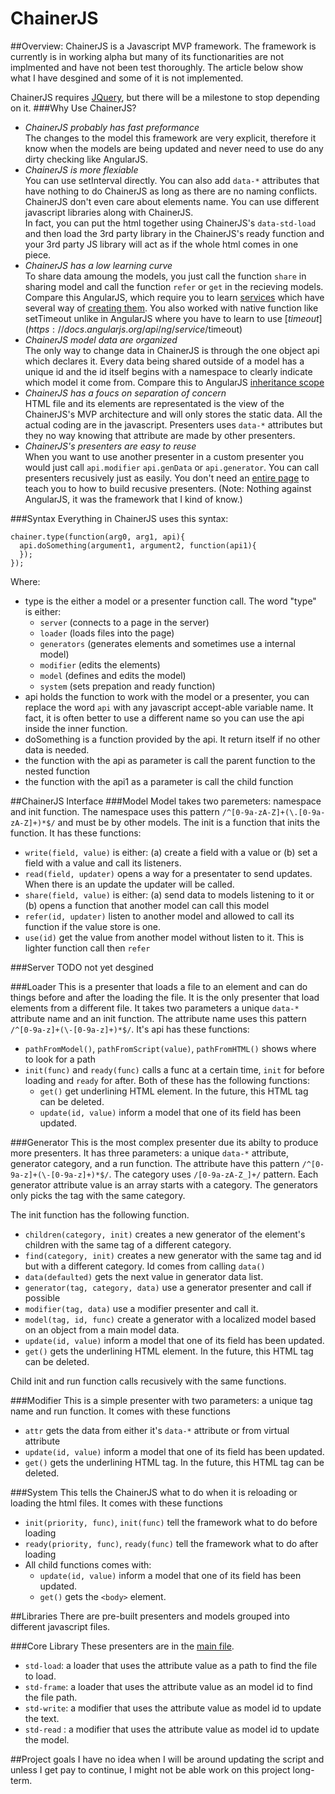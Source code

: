 # ChainerJS
##Overview:
ChainerJS is a Javascript MVP framework. The framework is currently is in working alpha but many of its functionarities are not implmented and have not been test thoroughly. The article below show what I have desgined and some of it is not implemented.

ChainerJS requires [JQuery](https://jquery.com/), but there will be a milestone to stop depending on it.
###Why Use ChainerJS?
* *ChainerJS probably has fast preformance*  
  The changes to the model this framework are very explicit, therefore it know when the models are being updated and never need to use do any dirty checking like AngularJS.
* *ChainerJS is more flexiable*  
  You can use setInterval directly. You can also add `data-*` attributes that have nothing to do ChainerJS as long as there are no naming conflicts. ChainerJS don't even care about elements name. You can use different javascript libraries along with ChainerJS.  
  In fact, you can put the html together using ChainerJS's `data-std-load` and then load the 3rd party library in the ChainerJS's ready function and your 3rd party JS library will act as if the whole html comes in one piece.
* *ChainerJS has a low learning curve*  
  To share data amoung the models, you just call the function `share` in sharing model and call the function `refer` or `get` in the recieving models. Compare this AngularJS, which require you to learn [services](https://docs.angularjs.org/guide/services) which have several way of [creating them](http://stackoverflow.com/questions/15666048/angularjs-service-vs-provider-vs-factory#15666049). You also worked with native function like setTimeout unlike in AngularJS where you have to learn to use [$timeout](https://docs.angularjs.org/api/ng/service/$timeout)
* *ChainerJS model data are organized*  
  The only way to change data in ChainerJS is through the one object api which declares it. Every data being shared outside of a model has a unique id and the id itself begins with a namespace to clearly indicate which model it come from. Compare this to AngularJS [inheritance scope](https://medium.com/@mnemon1ck/why-you-should-not-use-angularjs-1df5ddf6fc99#c14d)
* *ChainerJS has a foucs on separation of concern*  
  HTML file and its elements are representated is the view of the ChainerJS's MVP architecture and will only stores the static data. All the actual coding are in the javascript. Presenters uses `data-*` attributes but they no way knowing that attribute are made by other presenters. 
* *ChainerJS's presenters are easy to reuse*  
  When you want to use another presenter in a custom presenter you would just call `api.modifier` `api.genData` or `api.generator`. You can call presenters recusively just as easily. You don't need an [entire page](http://sporto.github.io/blog/2013/06/24/nested-recursive-directives-in-angular/) to teach you to how to build recusive presenters.
(Note: Nothing against AngularJS, it was the framework that I kind of know.)

###Syntax
Everything in ChainerJS uses this syntax:
~~~
chainer.type(function(arg0, arg1, api){
  api.doSomething(argument1, argument2, function(api1){
  });
});
~~~
Where:
* type is the either a model or a presenter function call. The word "type" is either:
  * `server` (connects to a page in the server)
  * `loader` (loads files into the page)
  * `generators` (generates elements and sometimes use a internal model)
  * `modifier` (edits the elements)
  * `model` (defines and edits the model)
  * `system` (sets prepation and ready function)
* api holds the function to work with the model or a presenter, you can replace the word `api` with any javascript accept-able variable name. It fact, it is often better to use a different name so you can use the api inside the inner function.
* doSomething is a function provided by the api. It return itself if no other data is needed.
* the function with the api as parameter is call the parent function to the nested function
* the function with the api1 as a parameter is call the child function 

##ChainerJS Interface
###Model
Model takes two paremeters: namespace and init function. The namespace uses this pattern `/^[0-9a-zA-Z]+(\.[0-9a-zA-Z]+)*$/` and must be by other models. The init is a function that inits the function. It has these functions:
* `write(field, value)` is either: (a) create a field with a value or (b) set a field with a value and call its listeners.
* `read(field, updater)` opens a way for a presentater to send updates. When there is an update the updater will be called.
* `share(field, value)` is either: (a) send data to models listening to it or (b) opens a function that another model can call this model
* `refer(id, updater)` listen to another model and allowed to call its function if the value store is one.
* `use(id)` get the value from another model without listen to it. This is lighter function call then `refer`

###Server
TODO not yet desgined

###Loader
This is a presenter that loads a file to an element and can do things before and after the loading the file. It is the only presenter that load elements from a different file. It takes two parameters a unique `data-*` attribute name and an init function. The attribute name uses this pattern `/^[0-9a-z]+(\-[0-9a-z]+)*$/`. It's api has these functions:
* `pathFromModel()`, `pathFromScript(value)`, `pathFromHTML()` shows where to look for a path
* `init(func)` and `ready(func)`  calls a func at a certain time, `init` for before loading and `ready` for after. Both of these has the following functions:
  * `get()` get underlining HTML element. In the future, this HTML tag can be deleted.
  * `update(id, value)` inform a model that one of its field has been updated.

###Generator
This is the most complex presenter due its abilty to produce more presenters. It has three parameters: a unique `data-*` attribute, generator category, and a run function. The attribute have this pattern `/^[0-9a-z]+(\-[0-9a-z]+)*$/`. The category uses `/[0-9a-zA-Z_]+/` pattern. Each generator attribute value is an array starts with a category. The generators only picks the tag with the same category.

The init function has the following function.
* `children(category, init)` creates a new generator of the element's children with the same tag of a different category.
* `find(category, init)` creates a new generator with the same tag and id but with a different category. Id comes from calling `data()`
* `data(defaulted)` gets the next value in generator data list.
* `generator(tag, category, data)` use a generator presenter and call if possible
* `modifier(tag, data)` use a modifier presenter and call it.
* `model(tag, id, func)` create a generator with a localized model based on an object from a main model data.
* `update(id, value)` inform a model that one of its field has been updated.
* `get()` gets the underlining HTML element. In the future, this HTML tag can be deleted.

Child init and run function calls recusively with the same functions.

###Modifier
This is a simple presenter with two parameters: a unique tag name and run function. It comes with these functions
* `attr` gets the data from either it's `data-*` attribute or from virtual attribute
* `update(id, value)` inform a model that one of its field has been updated.
* `get()` gets the underlining HTML tag. In the future, this HTML tag can be deleted.

###System
This tells the ChainerJS what to do when it is reloading or loading the html files. It comes with these functions
* `init(priority, func)`, `init(func)` tell the framework what to do before loading
* `ready(priority, func)`, `ready(func)` tell the framework what to do after loading
* All child functions comes with:
  * `update(id, value)` inform a model that one of its field has been updated.
  * `get()` gets the `<body>` element.

##Libraries
There are pre-built presenters and models grouped into different javascript files.

###Core Library
These presenters are in the [main file](chainer.js).

* `std-load`: a loader that uses the attribute value as a path to find the file to load.
* `std-frame`: a loader that uses the attribute value as an model id to find the file path.
* `std-write`: a modifier that uses the attribute value as model id to update the text.
* `std-read` : a modifier that uses the attribute value as model id to update the model. 

##Project goals
I have no idea when I will be around updating the script and unless I get pay to continue, I might not be able work on this project long-term.
